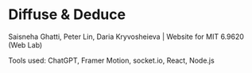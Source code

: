 # Diffuse & Deduce

Saisneha Ghatti, Peter Lin, Daria Kryvosheieva | Website for MIT 6.9620 (Web Lab)

Tools used: ChatGPT, Framer Motion, socket.io, React, Node.js
